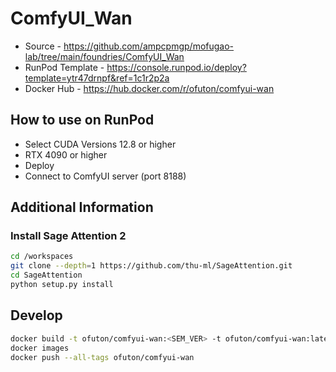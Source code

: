 # ComfyUI_Wan

- Source - <https://github.com/ampcpmgp/mofugao-lab/tree/main/foundries/ComfyUI_Wan>
- RunPod Template - <https://console.runpod.io/deploy?template=ytr47drnpf&ref=1c1r2p2a>
- Docker Hub - <https://hub.docker.com/r/ofuton/comfyui-wan>

## How to use on RunPod

- Select CUDA Versions 12.8 or higher
- RTX 4090 or higher
- Deploy
- Connect to ComfyUI server (port 8188)

## Additional Information

### Install Sage Attention 2

```bash
cd /workspaces
git clone --depth=1 https://github.com/thu-ml/SageAttention.git
cd SageAttention
python setup.py install
```

## Develop

```bash
docker build -t ofuton/comfyui-wan:<SEM_VER> -t ofuton/comfyui-wan:latest .
docker images
docker push --all-tags ofuton/comfyui-wan
```
